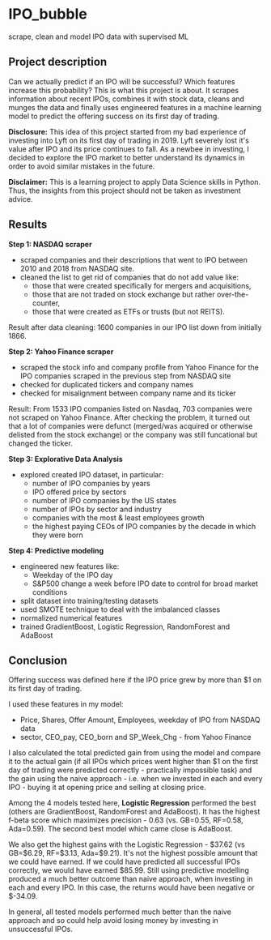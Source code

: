 # IPO_bubble
scrape, clean and model IPO data with supervised ML

## Project description
Can we actually predict if an IPO will be successful? Which features increase this probability? This is what this project is about. It scrapes information about recent IPOs, combines it with stock data, cleans and munges the data and finally uses engineered features in a machine learning model to predict the offering success on its first day of trading.

**Disclosure:** This idea of this project started from my bad experience of investing into Lyft on its first day of trading in 2019. Lyft severely lost it's value after IPO and its price continues to fall. As a newbee in investing, I decided to explore the IPO market to better understand its dynamics in order to avoid similar mistakes in the future.

**Disclaimer:** This is a learning project to apply Data Science skills in Python. Thus, the insights from this project should not be taken as investment advice. 


## Results

**Step 1: NASDAQ scraper**

- scraped companies and their descriptions that went to IPO between 2010 and 2018 from NASDAQ site. 
- cleaned the list to get rid of companies that do not add value like:
    * those that were created specifically for mergers and acquisitions, 
    * those that are not traded on stock exchange but rather over-the-counter,
    * those that were created as ETFs or trusts (but not REITS). 

Result after data cleaning: 1600 companies in our IPO list down from initially 1866. 

**Step 2: Yahoo Finance scraper**

- scraped the stock info and company profile from Yahoo Finance for the IPO companies scraped in the previous step from NASDAQ site
- checked for duplicated tickers and company names
- checked for misalignment between company name and its ticker

Result: From 1533 IPO companies listed on Nasdaq, 703 companies were not scraped on Yahoo Finance. After checking the problem, it turned out that a lot of companies were defunct (merged/was acquired or otherwise delisted from the stock exchange) or the company was still funcational but changed the ticker.

**Step 3: Explorative Data Analysis** 

- explored created IPO dataset, in particular:
  * number of IPO companies by years
  * IPO offered price by sectors
  * number of IPO companies by the US states
  * number of IPOs by sector and industry
  * companies with the most & least employees growth
  * the highest paying CEOs of IPO companies by the decade in which they were born
  
**Step 4: Predictive modeling**

- engineered new features like:
    * Weekday of the IPO day
    * S&P500 change a week before IPO date to control for broad market conditions 
- split dataset into training/testing datasets 
- used SMOTE technique to deal with the imbalanced classes 
- normalized numerical features  
- trained GradientBoost, Logistic Regression, RandomForest and AdaBoost

## Conclusion
Offering success was defined here if the IPO price grew by more than $1 on its first day of trading.  

I used these features in my model:
- Price, Shares, Offer Amount, Employees, weekday of IPO from NASDAQ data
- sector, CEO_pay, CEO_born and SP_Week_Chg - from Yahoo Finance

I also calculated the total predicted gain from using the model and compare it to the actual gain (if all IPOs which prices went higher than $1 on the first day of trading were predicted correctly - practically impossible task) and the gain using the naive approach - i.e. when we invested in each and every IPO - buying it at opening price and selling at closing price.

Among the 4 models tested here, **Logistic Regression** performed the best (others are GradientBoost, RandomForest and AdaBoost). It has the highest f-beta score which maximizes precision - 0.63 (vs. GB=0.55, RF=0.58, Ada=0.59). The second best model which came close is AdaBoost. 

We also get the highest gains with the Logistic Regression - \$37.62 (vs GB=\$6.29, RF=\$3.13, Ada=\$9.21). 
It's not the highest possible amount that we could have earned. If we could have predicted all successful IPOs correctly, we would have earned \$85.99. Still using predictive modelling produced a much better outcome than naive approach, when investing in each and every IPO. In this case, the returns would have been negative or \$-34.09.

In general, all tested models performed much better than the naive approach and so could help avoid losing money by investing in unsuccessful IPOs.

